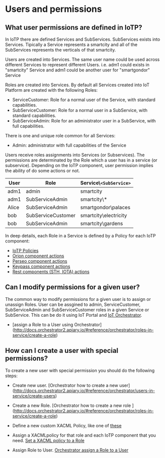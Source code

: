 # Users and permissions


## What user permissions are defined in IoTP?

In IoTP there are defined Services and SubServices. SubServices exists into Services.
Tipically a Service represents a smartcity and all of the SubServices represents the verticals of that smartcity.

Users are created into Services. The same user name could be used across different Services to represent different Users.
i.e. adm1 could exists in "smartcity" Service and adm1 could be another user for "smartgondor" Service

Roles are created into Services. By default all Services created into IoT Platform are created with the following Roles:
- ServiceCustomer: Role for a normal user of the Service, with standard capabilities.
- SubServiceCustomer: Role for a normal user in a SubService, with standard capabilities.
- SubServiceAdmin: Role for an administrator user in a SubService, with full capabilities.

There is one and unique role common for all Services:
- Admin: administrator with full capabilities of the Service

Users receive roles assignments into Services (or Subservices). The permissions are determinated by the Role
which a user has in a service (or subservice). Depending on the IoTP component, user permission implies the ability
of do some actions or not.


| User   | Role               | Service\\```<SubService>```|
| -------|--------------------|------------------------|
| adm1   | admin              | smartcity              |
| adm1   | SubServiceAdmin    | smartcity\\*           |
| Alice  | SubServiceAdmin    | smartgondor\\palaces   |
| bob    | SubServiceCustomer | smartcity\\electricity |
| bob    | SubServiceAdmin    | smartcity\\gardens     |


In deep details, each Role in a Service is defined by a Policy for each IoTP component:

- [IoTP Policies](https://github.com/telefonicaid/orchestrator/tree/master/src/orchestrator/core/policies)
- [Orion component actions](https://github.com/telefonicaid/fiware-pep-steelskin#-rules-to-determine-the-context-broker-action-from-the-request)
- [Perseo component actions](https://github.com/telefonicaid/fiware-pep-steelskin#-rules-to-determine-the-perseo-cep-action-from-the-request)
- [Keypass component actions](https://github.com/telefonicaid/fiware-pep-steelskin#rulesKeypass)
- [Rest components (STH, IOTA) actions](https://github.com/telefonicaid/fiware-pep-steelskin#generic-rest-middleware)


## Can I modify permissions for a given user?

The common way to modify permissions for a given user is to assign or unassign Roles.
User can be assgined to admin, ServiceCustomer, SubServiceAdmin and SubServiceCustomer roles in a given Service or SubService.
This can be do it using IoT Portal and [IoT Orchestrator](http://docs.orchestrator2.apiary.io).
- [assign a Role to a User using Orchestrator] (http://docs.orchestrator2.apiary.io/#reference/orchestrator/roles-in-service/create-a-role)


## How can I create a user with special permissions?

To create a new user with special permission you should do the following steps:
- Create new user.
[Orchestrator how to create a new user] (http://docs.orchestrator2.apiary.io/#reference/orchestrator/users-in-service/create-users)

- Create a new Role.
[Orchestrator how to create a new role ] (http://docs.orchestrator2.apiary.io/#reference/orchestrator/roles-in-service/create-a-role)

- Define a new custom XACML Policy, like one of [these](https://github.com/telefonicaid/orchestrator/tree/master/src/orchestrator/core/policies)

- Assign a XACMLpolicy for that role and each IoTP component that you need.
[Set a XACML policy to a Role](http://docs.orchestrator2.apiary.io/#reference/orchestrator/role-in-service/set-xacml-policy-role)

- Assign Role to User.
[Orchestrator assign a Role to a User](http://docs.orchestrator2.apiary.io/#reference/orchestrator/role-assigment/assign-role-to-user)
